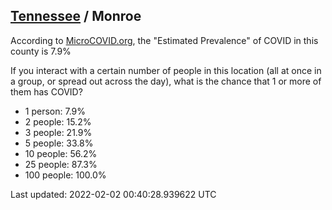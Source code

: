 
## [Tennessee](/united-states/tennessee) / Monroe

According to [MicroCOVID.org](http://microcovid.org),
the "Estimated Prevalence" of COVID in this county is 7.9%

If you interact with a certain number of people in this location
(all at once in a group, or spread out across the day), what is the chance that
1 or more of them has COVID?

- 1 person: 7.9%
- 2 people: 15.2%
- 3 people: 21.9%
- 5 people: 33.8%
- 10 people: 56.2%
- 25 people: 87.3%
- 100 people: 100.0%

Last updated: 2022-02-02 00:40:28.939622 UTC
